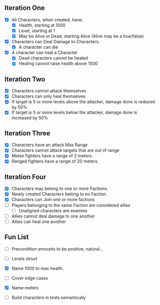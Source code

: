 ﻿## Iteration One
- [X] All Characters, when created, have:
  - [X] Health, starting at 1000
  - [X] Level, starting at 1
  - [X] May be Alive or Dead, starting Alive (Alive may be a true/false)
- [X] Characters can Deal Damage to Characters.
  - [X] A character can die
- [X] A character can heal a Character
    - [X] Dead characters cannot be healed
    - [X] Healing cannot raise health above 1000

## Iteration Two
- [X] Characters cannot attack themselves
- [X] Characters can only heal themselves
- [X] If target is 5 or more levels above the attacker, damage done is reduced by 50%
- [X] If target is 5 or more levels below the attacker, damage done is increased by 50%

## Iteration Three
- [X] Characters have an attack Max Range
- [X] Characters cannot attack targets that are out of range
- [X] Melee fighters have a range of 2 meters.
- [X] Ranged fighters have a range of 20 meters.

## Iteration Four
- [X] Characters may belong to one or more Factions.
- [X] Newly created Characters belong to no Faction.
- [X] Characters can Join one or more factions
- [ ] Players belonging to the same Faction are considered allies
  - [ ] Unaligned characters are enemies
- [ ] Allies cannot deal damage to one another
- [ ] Allies can heal one another

## Fun List
- [ ] Precondition amounts to be positive, natural...
- [ ] Levels struct
- [X] Name 1000 to max health.
- [ ] Cover edge cases
- [X] Name meters
- [ ] Build characters in tests semantically

